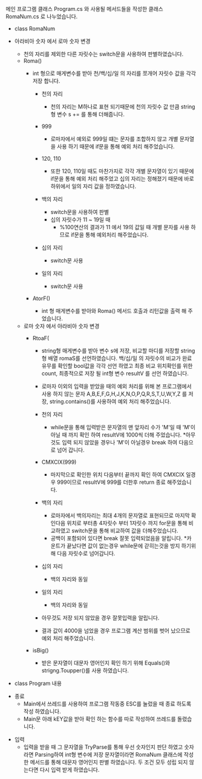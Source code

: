 메인 프로그램 클래스 Program.cs 와 사용될 메서드들을 작성한 클래스 RomaNum.cs 로 나누었습니다.

- class RomaNum

+ 아라비아 숫자 에서 로마 숫자 변경 
    + 천의 자리를 제외한 다른 자릿수는 switch문을 사용하여 판별하였습니다.
    + Roma() 
        + int 형으로 매게변수를 받아 천/백/십/일 의 자리를 쪼개어 자릿수 값을 각각 저장 합니다.
			+ 천의 자리
				+ 천의 자리는 M하나로 표현 되기때문에 천의 자릿수 값 만큼 string 형 변수 s += 를 통해 더해줍니다.

			+ 999
				+ 로마자에서 예외로 999일 떄는 문자를 조합하지 않고 개별 문자열을 사용 하기 때문에 if문을 통해 예외 처리 해주었습니다.
	
			+ 120, 110 
				+ 또한 120, 110일 때도 마찬가지로 각각 개별 문자열이 있기 때문에 if문을 통해 예외 처리 해주었고 십의 자리는 정해졌기 때문에 바로 하위에서 일의 자리 값을 정하였습니다.

			+ 백의 자리 
				+ switch문을 사용하여 판별 
				+ 십의 자릿수가 11 ~ 19일 때
					+ %100연산의 결과가 11 에서 19의 값일 때 개별 문자를 사용 하므로 if문을 통해 예외처리 해주었습니다.

			+ 십의 자리 
				+ switch문 사용

			+ 일의 자리 
				+ switch문 사용

		+ AtorF()
			+ int 형 매게변수를 받아와 Roma() 메서드 호출과 리턴값을 출력 해 주었습니다.

	* 로마 숫자 에서 아라비아 숫자 변경
		* RtoaF(
			* string형 매게변수를 받아 변수 s에 저장, 비교할 마디를 저장할 string 형 배열 romaS를 선언하였습니다.
			백/십/일 의 자릿수의 비교가 완료 유무를 확인할 bool값을 각각 선언 하였고 최종 비교 위치확인를 위한 count, 최종적으로 저장 될 int형 변수 resultV 를 선언 하였습니다.

			* 로마자 이외의 입력을 받았을 때의 예외 처리를 위해 본 프로그램에서 사용 하지 않는 문자 A,B,E,F,G,H,J,K,N,O,P,Q,R,S,T,U,W,Y,Z 를 저장, string.contains()를 사용하여 예외 처리 해주었습니다.

			* 천의 자리
				* while문을 통해 입력받은 문자열의 맨 앞자리 수가 'M'일 때 'M'이 아닐 때 까지 확인 하여 resultV에 1000씩 더해 주었습니다.
				*아무것도 입력 되지 않았을 경우나 'M'이 아닐경우 break 하여 다음으로 넘어 갑니다.

			* CMXCIX(999)
				* 마지막으로 확인한 위치 다음부터 끝까지 확인 하여 CMXCIX 일경우 999이므로 resultV에 999를 더한후 return 종료 해주었습니다.		

			* 백의 자리
				* 로마자에서 백의자리는 최대 4개의 문자열로 표현되므로 마지막 확인다음 위치로 부터총 4자릿수 부터 1자릿수 까지 for문을 통해 비교하였고 switch문을 통해 비교하여 값을 더해주었습니다. 
				* 공백이 포함되어 있다면 break 잘못 입력되었음을 알립니다.
				*카운트가 끝났다면 값이 없는경우 while문에 갇히는것을 방지 하기위해 다음 자릿수로 넘어갑니다.
			
			* 십의 자리
				* 백의 자리와 동일

			* 일의 자리
				* 백의 자리와 동일
			
			* 아무것도 저장 되지 않았을 경우 잘못입력을 알립니다.
			
			* 결과 값이 4000을 넘었을 경우 프로그램 계산 범위를 벗어 났으므로 예외 처리 해주었습니다.

		* isBig()
			* 받은 문자열이 대문자 영어인지 확인 하기 위해 Equals()와 strigng.Toupper()를 사용 하였습니다.


- class Program 내용

+ 종료  
	+ Main에서 쓰레드를 사용하여 프로그램 작동중 ESC를 눌렀을 때 종료 하도록 작성 하였습니다.
	+ Main문 아래 kEY값을 받아 확인 하는 함수를 따로 작성하여 쓰레드를 돌렸습니다.

* 입력
	* 입력을 받을 때 그 문자열을 TryParse를 통해 우선 숫자인지 판단 하였고 숫자라면 Parsing하여 int형 변수에 저장 문자열이라면 RomaNum 클래스에 작성한 메서드를 통해 대문자 영어인지 판별 하였습니다. 
	두 조건 모두 성립 되지 않는다면 다시 입력 받게 하였습니다.

